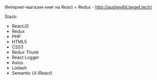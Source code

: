 Интернет-магазин книг на React + Redux - http://aushev6d.beget.tech/

Stack:
- ReactJS
- Redux
- PHP
- HTML5
- CSS3
- Redux Thunk
- React Logger
- Axios
- Lodash
- Semantic UI (React)
